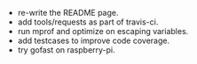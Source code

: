 * re-write the README page.
* add tools/requests as part of travis-ci.
* run mprof and optimize on escaping variables.
* add testcases to improve code coverage.
* try gofast on raspberry-pi.
